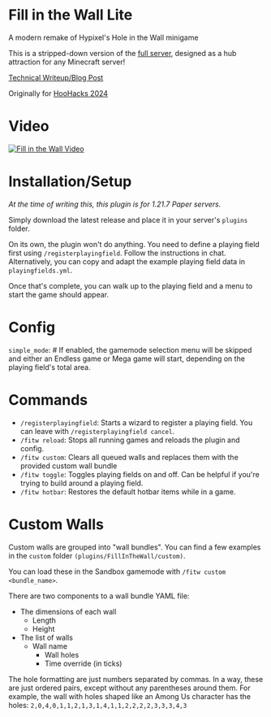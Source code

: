 # Fill in the Wall Lite

A modern remake of Hypixel's Hole in the Wall minigame

This is a stripped-down version of the [full server](https://github.com/Arti-Dev/FillInTheWall), designed as a hub attraction for any Minecraft server!

[Technical Writeup/Blog Post](https://arti-dev.github.io/2024/08/08/fillinthewall.html)

Originally for [HooHacks 2024](https://devpost.com/software/hole-in-the-wall-rush)

# Video
[![Fill in the Wall Video](https://img.youtube.com/vi/ARJ5J_cZsdk/0.jpg)](https://www.youtube.com/watch?v=ARJ5J_cZsdk)

# Installation/Setup

*At the time of writing this, this plugin is for 1.21.7 Paper servers.*

Simply download the latest release and place it in your server's `plugins` folder.

On its own, the plugin won't do anything. You need to define a playing field first using `/registerplayingfield`.
Follow the instructions in chat. Alternatively, you can copy and adapt the example playing field data in `playingfields.yml`.

Once that's complete, you can walk up to the playing field and a menu to start the game should appear.

# Config

`simple_mode`: # If enabled, the gamemode selection menu will be skipped and either an Endless game or Mega game
will start, depending on the playing field's total area.

# Commands

- `/registerplayingfield`: Starts a wizard to register a playing field. You can leave with `/registerplayingfield cancel`.
- `/fitw reload`: Stops all running games and reloads the plugin and config.
- `/fitw custom`: Clears all queued walls and replaces them with the provided custom wall bundle
- `/fitw toggle`: Toggles playing fields on and off. Can be helpful if you're trying to build around a playing field.
- `/fitw hotbar`: Restores the default hotbar items while in a game.

# Custom Walls

Custom walls are grouped into "wall bundles". You can find a few examples in the `custom` folder `(plugins/FillInTheWall/custom)`.

You can load these in the Sandbox gamemode with `/fitw custom <bundle_name>`.

There are two components to a wall bundle YAML file:
- The dimensions of each wall
  - Length
  - Height
- The list of walls
  - Wall name
    - Wall holes
    - Time override (in ticks)

The hole formatting are just numbers separated by commas. In a way, these are just ordered pairs, except without any parentheses around them.
For example, the wall with holes shaped like an Among Us character has the holes: `2,0,4,0,1,1,2,1,3,1,4,1,1,2,2,2,2,3,3,3,4,3`
